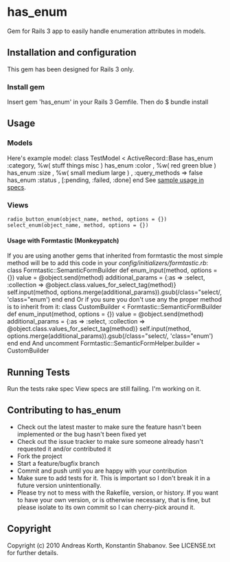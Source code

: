 # has_enum

Gem for Rails 3 app to easily handle enumeration attributes in models.

## Installation and configuration

This gem has been designed for Rails 3 only.

### Install gem

Insert
    gem 'has_enum'
in your Rails 3 Gemfile. Then do
    $ bundle install

## Usage
### Models
Here's example model:
    class TestModel < ActiveRecord::Base
      has_enum :category, %w( stuff things misc )
      has_enum :color   , %w( red green blue )
      has_enum :size    , %w( small medium large )   , :query_methods => false
      has_enum :status  , [:pending, :failed, :done]
    end
See [sample usage in specs](https://github.com/openteam/has_enum/blob/master/spec/has_enum_spec.rb).

### Views
    radio_button_enum(object_name, method, options = {})
    select_enum(object_name, method, options = {})
#### Usage with Formtastic (Monkeypatch)
If you are using another gems that inherited from formtastic the most simple method will be to add this code
in your *config/initializers/formtastic.rb*:
    class Formtastic::SemanticFormBuilder
      def enum_input(method, options = {})
        value = @object.send(method)
        additional_params = {:as => :select, :collection => @object.class.values_for_select_tag(method)}
        self.input(method, options.merge(additional_params)).gsub(/class="select/, 'class="enum')
      end
    end
Or if you sure you don't use any the proper method is to inherit from it:
    class CustomBuilder < Formtastic::SemanticFormBuilder
      def enum_input(method, options = {})
        value = @object.send(method)
        additional_params = {:as => :select, :collection => @object.class.values_for_select_tag(method)}
        self.input(method, options.merge(additional_params)).gsub(/class="select/, 'class="enum')
      end
    end
And uncomment
    Formtastic::SemanticFormHelper.builder = CustomBuilder

## Running Tests

Run the tests
    rake spec
View specs are still failing. I'm working on it.

## Contributing to has_enum
 
* Check out the latest master to make sure the feature hasn't been implemented or the bug hasn't been fixed yet
* Check out the issue tracker to make sure someone already hasn't requested it and/or contributed it
* Fork the project
* Start a feature/bugfix branch
* Commit and push until you are happy with your contribution
* Make sure to add tests for it. This is important so I don't break it in a future version unintentionally.
* Please try not to mess with the Rakefile, version, or history. If you want to have your own version, or is otherwise necessary, that is fine, but please isolate to its own commit so I can cherry-pick around it.

## Copyright

Copyright (c) 2010 Andreas Korth, Konstantin Shabanov. See LICENSE.txt for
further details.
